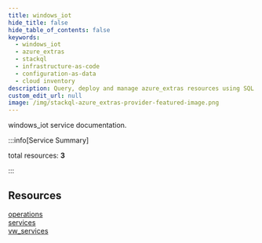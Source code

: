 ```yaml
---
title: windows_iot
hide_title: false
hide_table_of_contents: false
keywords:
  - windows_iot
  - azure_extras
  - stackql
  - infrastructure-as-code
  - configuration-as-data
  - cloud inventory
description: Query, deploy and manage azure_extras resources using SQL
custom_edit_url: null
image: /img/stackql-azure_extras-provider-featured-image.png
---
```


windows_iot service documentation.

:::info[Service Summary]

total resources: __3__  

:::

## Resources
<div class="row">
<div class="providerDocColumn">
<a href="/services/windows_iot/operations/">operations</a><br />
<a href="/services/windows_iot/services/">services</a>
</div>
<div class="providerDocColumn">
<a href="/services/windows_iot/vw_services/">vw_services</a>
</div>
</div>